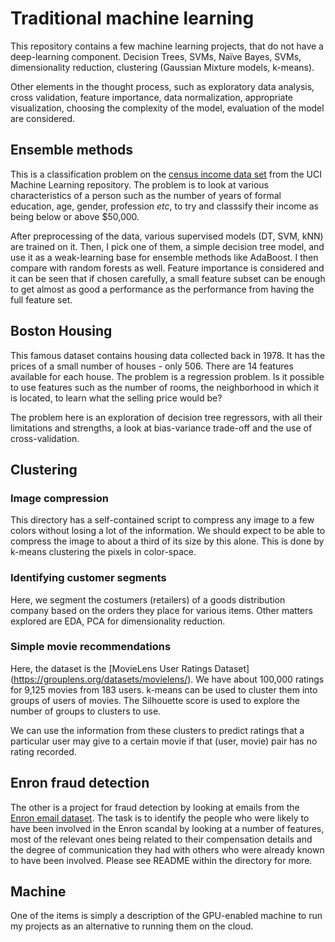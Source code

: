 # Traditional machine learning

This repository contains a few machine learning projects, that do not
have a deep-learning component. Decision Trees, SVMs, Naïve Bayes,
SVMs, dimensionality reduction, clustering (Gaussian Mixture models,
k-means).

Other elements in the thought process, such as exploratory data
analysis, cross validation, feature importance, data normalization, appropriate
visualization, choosing the complexity of the model, evaluation of the
model are considered.

## Ensemble methods

This is a classification problem on the [census income data
set](https://archive.ics.uci.edu/ml/datasets/Census+Income) from the
UCI Machine Learning repository.  The problem is to look at various
characteristics of a person such as the number of years of formal
education, age, gender, profession *etc*, to try and classsify their
income as being below or above $50,000.

After preprocessing of the data, various supervised models (DT, SVM,
kNN) are trained on it.  Then, I pick one of them, a simple decision
tree model, and use it as a weak-learning base for ensemble methods
like AdaBoost.  I then compare with random forests as well.  Feature
importance is considered and it can be seen that if chosen
carefully, a small feature subset can be enough to get almost as good
a performance as the performance from having the full feature set.

## Boston Housing

This famous dataset contains housing data collected back in 1978.  It
has the prices of a small number of houses - only 506.  There are 14
features available for each house.  The problem is a regression
problem.  Is it possible to use features such as the number of rooms,
the neighborhood in which it is located, to learn what the
selling price would be?

The problem here is an exploration of decision tree regressors, with
all their limitations and strengths, a look at bias-variance trade-off
and the use of cross-validation.

## Clustering

### Image compression
This directory has a self-contained script to
compress any image to a few colors without losing a lot of the
information.  We should expect to be able to compress the image to
about a third of its size by this alone.  This is done by k-means
clustering the pixels in color-space.

### Identifying customer segments

Here, we segment the costumers (retailers) of a goods distribution
company based on the orders they place for various items.  Other
matters explored are EDA, PCA for dimensionality reduction.

### Simple movie recommendations

Here, the dataset is the [MovieLens User Ratings Dataset]
(https://grouplens.org/datasets/movielens/).  We have about 100,000
ratings for 9,125 movies from 183 users. k-means can be used to
cluster them into groups of users of movies. The Silhouette score is
used to explore the number of groups to clusters to use.

We can use the information from these clusters to predict ratings that
a particular user may give to a certain movie if that (user, movie)
pair has no rating recorded.

## Enron fraud detection

The other is a project for fraud detection by looking at emails from
the [Enron email dataset](https://www.cs.cmu.edu/~./enron/). The task
is to identify the people who were likely to have been involved in the
Enron scandal by looking at a number of features, most of the relevant
ones being related to their compensation details and the degree of
communication they had with others who were already known to have been
involved. Please see README within the directory for more.

## Machine

One of the items is simply a description of the GPU-enabled machine
to run my projects as an alternative to running them on the cloud.
